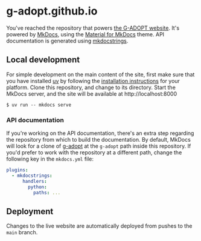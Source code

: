# g-adopt.github.io

You've reached the repository that powers [the G-ADOPT website][1].
It's powered by [MkDocs], using the [Material for MkDocs][2]
theme. API documentation is generated using [mkdocstrings].

## Local development

For simple development on the main content of the site, first make sure that you 
have installed [uv] by following the [installation instructions] for your 
platform. Clone this repository, and change to its directory. Start the MkDocs 
server, and the site will be available at http://localhost:8000

    $ uv run -- mkdocs serve

### API documentation

If you're working on the API documentation, there's an extra step
regarding the repository from which to build the documentation. By
default, MkDocs will look for a clone of [g-adopt] at the `g-adopt`
path inside this repository. If you'd prefer to work with the
repository at a different path, change the following key in the
`mkdocs.yml` file:

```yaml
plugins:
  - mkdocstrings:
      handlers:
        python:
          paths: ...
```

## Deployment

Changes to the live website are automatically deployed from pushes to
the `main` branch.

[1]: https://gadopt.org
[MkDocs]: https://www.mkdocs.org/
[2]: https://squidfunk.github.io/mkdocs-material/
[mkdocstrings]: https://mkdocstrings.github.io/
[uv]: https://github.com/astral-sh/uv
[installation instructions]: https://docs.astral.sh/uv/getting-started/installation/
[g-adopt]: https://github.com/g-adopt/g-adopt
